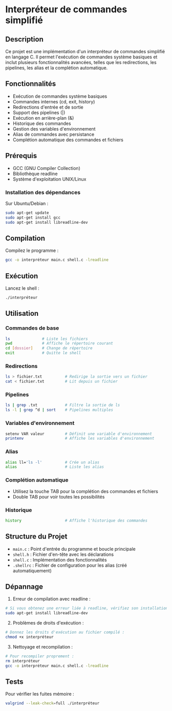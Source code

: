 
# Interpréteur de commandes simplifié

## Description
Ce projet est une implémentation d'un interpréteur de commandes simplifié en langage C. Il permet l'exécution de commandes système basiques et inclut plusieurs fonctionnalités avancées, telles que les redirections, les pipelines, les alias et la complétion automatique.

## Fonctionnalités
- Exécution de commandes système basiques
- Commandes internes (cd, exit, history)
- Redirections d'entrée et de sortie
- Support des pipelines (|)
- Exécution en arrière-plan (&)
- Historique des commandes
- Gestion des variables d'environnement
- Alias de commandes avec persistance
- Complétion automatique des commandes et fichiers

## Prérequis
- GCC (GNU Compiler Collection)
- Bibliothèque readline
- Système d'exploitation UNIX/Linux

### Installation des dépendances
Sur Ubuntu/Debian :
```bash
sudo apt-get update
sudo apt-get install gcc
sudo apt-get install libreadline-dev
```

## Compilation

Compilez le programme :
```bash
gcc -o interpréteur main.c shell.c -lreadline
```

## Exécution
Lancez le shell :
```bash
./interpréteur
```

## Utilisation

### Commandes de base
```bash
ls              # Liste les fichiers
pwd             # Affiche le répertoire courant
cd [dossier]    # Change de répertoire
exit            # Quitte le shell
```

### Redirections
```bash
ls > fichier.txt          # Redirige la sortie vers un fichier
cat < fichier.txt         # Lit depuis un fichier
```

### Pipelines
```bash
ls | grep .txt            # Filtre la sortie de ls
ls -l | grep ^d | sort    # Pipelines multiples
```

### Variables d'environnement
```bash
setenv VAR valeur         # Définit une variable d'environnement
printenv                  # Affiche les variables d'environnement
```

### Alias
```bash
alias ll='ls -l'          # Crée un alias
alias                     # Liste les alias
```

### Complétion automatique
- Utilisez la touche TAB pour la complétion des commandes et fichiers
- Double TAB pour voir toutes les possibilités

### Historique
```bash
history                   # Affiche l'historique des commandes
```

## Structure du Projet
- `main.c` : Point d'entrée du programme et boucle principale
- `shell.h` : Fichier d'en-tête avec les déclarations
- `shell.c` : Implémentation des fonctionnalités
- `.shellrc` : Fichier de configuration pour les alias (créé automatiquement)



## Dépannage
1. Erreur de compilation avec readline :
```bash
# Si vous obtenez une erreur liée à readline, vérifiez son installation :
sudo apt-get install libreadline-dev
```

2. Problèmes de droits d'exécution :
```bash
# Donnez les droits d'exécution au fichier compilé :
chmod +x interpréteur
```

3. Nettoyage et recompilation :
```bash
# Pour recompiler proprement :
rm interpréteur
gcc -o interpréteur main.c shell.c -lreadline
```

## Tests
Pour vérifier les fuites mémoire :
```bash
valgrind --leak-check=full ./interpréteur
```
